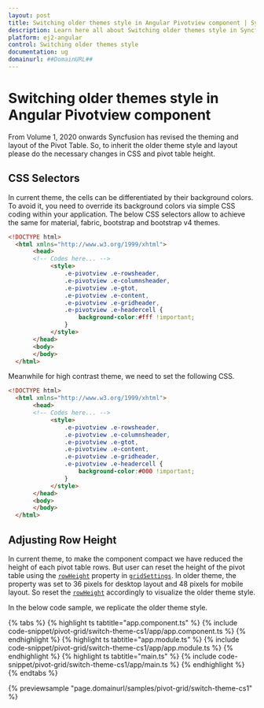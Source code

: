```yaml
---
layout: post
title: Switching older themes style in Angular Pivotview component | Syncfusion
description: Learn here all about Switching older themes style in Syncfusion Angular Pivotview component of Syncfusion Essential JS 2 and more.
platform: ej2-angular
control: Switching older themes style 
documentation: ug
domainurl: ##DomainURL##
---
```


<!-- markdownlint-disable MD009 -->

# Switching older themes style in Angular Pivotview component

From Volume 1, 2020 onwards Syncfusion has revised the theming and layout of the Pivot Table. So, to inherit the older theme style and layout please do the necessary changes in CSS and pivot table height.

## CSS Selectors

In current theme, the cells can be differentiated by their background colors. To avoid it, you need to override its background colors via simple CSS coding within your application. The below CSS selectors allow to achieve the same for material, fabric, bootstrap and bootstrap v4 themes.

```html
<!DOCTYPE html>
  <html xmlns="http://www.w3.org/1999/xhtml">
       <head>       
       <!-- Codes here... -->
            <style>
                .e-pivotview .e-rowsheader, 
                .e-pivotview .e-columnsheader,
                .e-pivotview .e-gtot,
                .e-pivotview .e-content,
                .e-pivotview .e-gridheader,
                .e-pivotview .e-headercell {
                    background-color:#fff !important;
                }
            </style>
       </head>
       <body>
       </body>
  </html>

```

Meanwhile for high contrast theme, we need to set the following CSS.

```html
<!DOCTYPE html>
  <html xmlns="http://www.w3.org/1999/xhtml">
       <head>       
       <!-- Codes here... -->
            <style>
                .e-pivotview .e-rowsheader, 
                .e-pivotview .e-columnsheader,
                .e-pivotview .e-gtot,
                .e-pivotview .e-content,
                .e-pivotview .e-gridheader,
                .e-pivotview .e-headercell {
                    background-color:#000 !important;
                }
            </style>
       </head>
       <body>
       </body>
  </html>

```

## Adjusting Row Height

In current theme, to make the component compact we have reduced the height of each pivot table rows. But user can reset the height of the pivot table using the [`rowHeight`](https://ej2.syncfusion.com/angular/documentation/api/pivotview/gridSettings/#rowheight) property in [`gridSettings`](https://ej2.syncfusion.com/angular/documentation/api/pivotview/gridSettings/). In older theme, the property was set to 36 pixels for desktop layout and 48 pixels for mobile layout. So reset the [`rowHeight`](https://ej2.syncfusion.com/angular/documentation/api/pivotview/gridSettings/#rowheight) accordingly to visualize the older theme style.

In the below code sample, we replicate the older theme style.

{% tabs %}
{% highlight ts tabtitle="app.component.ts" %}
{% include code-snippet/pivot-grid/switch-theme-cs1/app/app.component.ts %}
{% endhighlight %}
{% highlight ts tabtitle="app.module.ts" %}
{% include code-snippet/pivot-grid/switch-theme-cs1/app/app.module.ts %}
{% endhighlight %}
{% highlight ts tabtitle="main.ts" %}
{% include code-snippet/pivot-grid/switch-theme-cs1/app/main.ts %}
{% endhighlight %}
{% endtabs %}
  
{% previewsample "page.domainurl/samples/pivot-grid/switch-theme-cs1" %}
